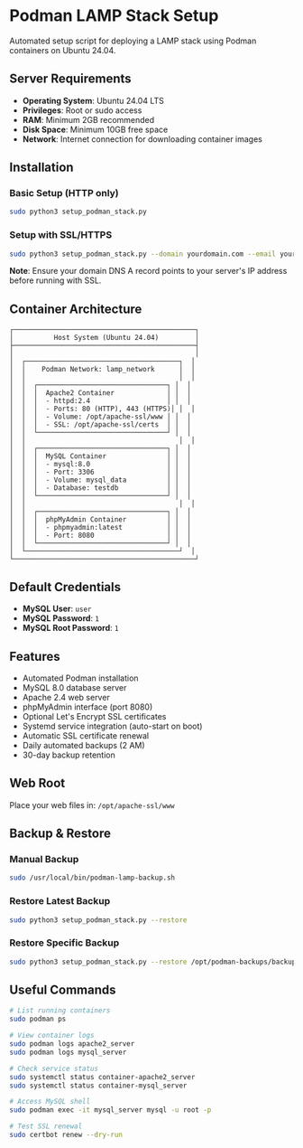 # Podman LAMP Stack Setup

Automated setup script for deploying a LAMP stack using Podman containers on Ubuntu 24.04.

## Server Requirements

- **Operating System**: Ubuntu 24.04 LTS
- **Privileges**: Root or sudo access
- **RAM**: Minimum 2GB recommended
- **Disk Space**: Minimum 10GB free space
- **Network**: Internet connection for downloading container images

## Installation

### Basic Setup (HTTP only)

```bash
sudo python3 setup_podman_stack.py
```

### Setup with SSL/HTTPS

```bash
sudo python3 setup_podman_stack.py --domain yourdomain.com --email your@email.com
```

**Note**: Ensure your domain DNS A record points to your server's IP address before running with SSL.

## Container Architecture

```
┌─────────────────────────────────────────────┐
│          Host System (Ubuntu 24.04)         │
├─────────────────────────────────────────────┤
│                                             │
│  ┌──────────────────────────────────────┐  │
│  │    Podman Network: lamp_network      │  │
│  │                                      │  │
│  │  ┌────────────────────────────────┐ │  │
│  │  │  Apache2 Container             │ │  │
│  │  │  - httpd:2.4                   │ │  │
│  │  │  - Ports: 80 (HTTP), 443 (HTTPS)│ │  │
│  │  │  - Volume: /opt/apache-ssl/www │ │  │
│  │  │  - SSL: /opt/apache-ssl/certs  │ │  │
│  │  └────────────────────────────────┘ │  │
│  │                                      │  │
│  │  ┌────────────────────────────────┐ │  │
│  │  │  MySQL Container               │ │  │
│  │  │  - mysql:8.0                   │ │  │
│  │  │  - Port: 3306                  │ │  │
│  │  │  - Volume: mysql_data          │ │  │
│  │  │  - Database: testdb            │ │  │
│  │  └────────────────────────────────┘ │  │
│  │                                      │  │
│  │  ┌────────────────────────────────┐ │  │
│  │  │  phpMyAdmin Container          │ │  │
│  │  │  - phpmyadmin:latest           │ │  │
│  │  │  - Port: 8080                  │ │  │
│  │  └────────────────────────────────┘ │  │
│  └──────────────────────────────────────┘  │
└─────────────────────────────────────────────┘
```

## Default Credentials

- **MySQL User**: `user`
- **MySQL Password**: `1`
- **MySQL Root Password**: `1`

## Features

- Automated Podman installation
- MySQL 8.0 database server
- Apache 2.4 web server
- phpMyAdmin interface (port 8080)
- Optional Let's Encrypt SSL certificates
- Systemd service integration (auto-start on boot)
- Automatic SSL certificate renewal
- Daily automated backups (2 AM)
- 30-day backup retention

## Web Root

Place your web files in: `/opt/apache-ssl/www`

## Backup & Restore

### Manual Backup
```bash
sudo /usr/local/bin/podman-lamp-backup.sh
```

### Restore Latest Backup
```bash
sudo python3 setup_podman_stack.py --restore
```

### Restore Specific Backup
```bash
sudo python3 setup_podman_stack.py --restore /opt/podman-backups/backup_20250108_120000
```

## Useful Commands

```bash
# List running containers
sudo podman ps

# View container logs
sudo podman logs apache2_server
sudo podman logs mysql_server

# Check service status
sudo systemctl status container-apache2_server
sudo systemctl status container-mysql_server

# Access MySQL shell
sudo podman exec -it mysql_server mysql -u root -p

# Test SSL renewal
sudo certbot renew --dry-run
```
